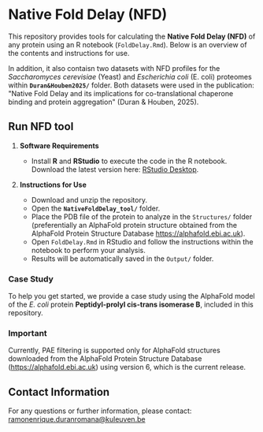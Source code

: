# Native Fold Delay (NFD)

This repository provides tools for calculating the **Native Fold Delay (NFD)** of any protein using an R notebook (`FoldDelay.Rmd`). Below is an overview of the contents and instructions for use.

In addition, it also contaisn two  datasets with NFD profiles for the *Saccharomyces cerevisiae* (Yeast) and *Escherichia coli* (E. coli) proteomes within **`Duran&Houben2025/`** folder.
Both datasets were used in the publication: "Native Fold Delay and its implications for co-translational chaperone binding and protein aggregation" (Duran & Houben, 2025).

## Run NFD tool

1. **Software Requirements**  
   - Install **R** and **RStudio** to execute the code in the R notebook.  
     Download the latest version here: [RStudio Desktop](https://posit.co/download/rstudio-desktop/).

2. **Instructions for Use**
   - Download and unzip the repository.
   - Open the **`NativeFoldDelay_tool/`** folder.
   - Place the PDB file of the protein to analyze in the `Structures/` folder (preferentially an AlphaFold protein structure obtained from the AlphaFold Protein Structure Database https://alphafold.ebi.ac.uk).  
   - Open `FoldDelay.Rmd` in RStudio and follow the instructions within the notebook to perform your analysis.  
   - Results will be automatically saved in the `Output/` folder.
  
### Case Study
To help you get started, we provide a case study using the AlphaFold model of the *E. coli* protein **Peptidyl-prolyl cis-trans isomerase B**, included in this repository.

### Important
Currently, PAE filtering is supported only for AlphaFold structures downloaded from the AlphaFold Protein Structure Database (https://alphafold.ebi.ac.uk) using version 6, which is the current release.

## Contact Information
For any questions or further information, please contact: [ramonenrique.duranromana@kuleuven.be](mailto:ramonenrique.duranromana@kuleuven.be)

